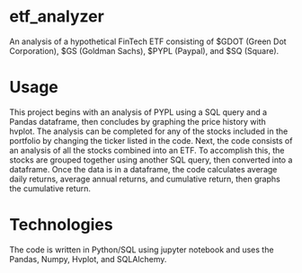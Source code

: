 # etf_analyzer
An analysis of a hypothetical FinTech ETF consisting of $GDOT (Green Dot Corporation), $GS (Goldman Sachs), $PYPL (Paypal), and $SQ (Square).

# Usage
This project begins with an analysis of PYPL using a SQL query and a Pandas dataframe, then concludes by graphing the price history with hvplot.  The analysis can be completed for any of the stocks included in the portfolio by changing the ticker listed in the code.  Next, the code consists of an analysis of all the stocks combined into an ETF. To accomplish this, the stocks are grouped together using another SQL query, then converted into a dataframe.  Once the data is in a dataframe, the code calculates average daily returns, average annual returns, and cumulative return, then graphs the cumulative return.

# Technologies
The code is written in Python/SQL using jupyter notebook and uses the Pandas, Numpy, Hvplot, and SQLAlchemy.